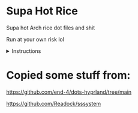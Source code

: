 # Supa Hot Rice
 Supa hot Arch rice dot files and shit

 Run at your own risk lol
<details> 
  <summary>Instructions</summary>

- **Prerequisite**: Your system works. That's it. You don't have to reinstall your system!
- **Automatic**, but guided and transparent, installation for Arch(-based) Linux:
   ```bash
  bash <(curl -s "https://github.com/JanBean/supa-hot-rice/blob/master/setup.sh")
   ```
  alt
  ```bash
  bash <(curl -s https://raw.githubusercontent.com/JanBean/supa-hot-rice/refs/heads/master/setup.sh)
   ```
- **Default keybinds**: Parts similar to Windows and GNOME. Hit Super+/ for a list.
  <details> 
    <summary>Here's an image, just in case...</summary>

  ![image](https://github.com/user-attachments/assets/dff2f842-5458-4f5a-89ec-3979095574de)

  </details>

</details>

# Copied some stuff from:
https://github.com/end-4/dots-hyprland/tree/main

https://github.com/Readock/sssystem
